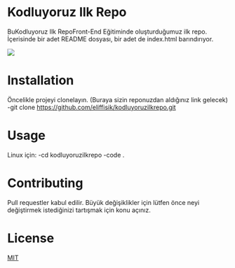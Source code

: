 # Kodluyoruz Ilk Repo
BuKodluyoruz Ilk RepoFront-End Eğitiminde oluşturduğumuz ilk repo. İçerisinde bir adet README dosyası, bir adet de index.html barındırıyor.

![](https://imgyukle.com/i/VmDJz6)
# Installation
Öncelikle projeyi clonelayın. (Buraya sizin reponuzdan aldığınız link gelecek)
-git clone https://github.com/eliffisik/kodluyoruzilkrepo.git
# Usage
Linux için:
-cd kodluyoruzilkrepo
-code .
# Contributing
Pull requestler kabul edilir. Büyük değişiklikler için lütfen önce neyi değiştirmek istediğinizi tartışmak için konu açınız.
# License
[MIT](https://choosealicense.com/licenses/mit/)

